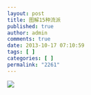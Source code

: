 ```yaml
---
layout: post
title: 图解15种流派
published: true
author: admin
comments: true
date: 2013-10-17 07:10:59
tags: [ ]
categories: [ ]
permalink: "2261"
---
```

![][1]

 [1]: http://yongz.com/yz/wp-content/uploads/2014/04/a0d4926e9c599f0b8ef1bc07cda2829e.jpg